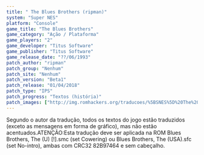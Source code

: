 ```yaml
---
title: " The Blues Brothers (ripman)"
system: "Super NES"
platform: "Console"
game_title: "The Blues Brothers"
game_category: "Ação / Plataforma"
game_players: "2"
game_developer: "Titus Software"
game_publisher: "Titus Software"
game_release_date: "??/06/1993"
patch_author: "ripman"
patch_group: "Nenhum"
patch_site: "Nenhum"
patch_version: "Beta1"
patch_release: "01/04/2018"
patch_type: "IPS"
patch_progress: "Textos (história)"
patch_images: ["http://img.romhackers.org/traducoes/%5BSNES%5D%20The%20Blues%20Brothers%20-%20ripman%20-%201.png","http://img.romhackers.org/traducoes/%5BSNES%5D%20The%20Blues%20Brothers%20-%20ripman%20-%202.png","http://img.romhackers.org/traducoes/%5BSNES%5D%20The%20Blues%20Brothers%20-%20ripman%20-%203.png"]
---
```

Segundo o autor da tradução, todos os textos do jogo estão traduzidos (exceto as mensagens em forma de gráfico), mas não estão acentuados.ATENÇÃO:Esta tradução deve ser aplicada na ROM Blues Brothers, The (U) [!].smc (set Cowering) ou Blues Brothers, The (USA).sfc (set No-intro), ambas com CRC32 82B97464 e sem cabeçalho.